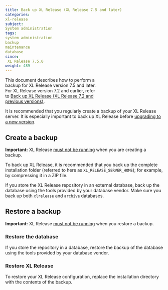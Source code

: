 ```yaml
---
title: Back up XL Release (XL Release 7.5 and later)
categories:
xl-release
subject:
System administration
tags:
system administration
backup
maintenance
database
since:
 XL Release 7.5.0
weight: 489 
---
```


<div class="alert alert-warning" style="width: 60%">
This document describes how to perform a backup for XL Release version 7.5 and later. For XL Release version 7.2 and earlier, refer to <a href="/xl-release/how-to/back-up-xl-release-jcr.html">Back up XL Release (XL Release 7.2 and previous versions)</a>.
</div>

It is recommended that you regularly create a backup of your XL Release server. It is especially important to back up XL Release before [upgrading to a new version](/xl-release/how-to/upgrade-xl-release.html).

## Create a backup

**Important:** XL Release [must not be running](/xl-release/how-to/shut-down-xl-release.html) when you are creating a backup.

To back up XL Release, it is recommended that you back up the complete installation folder (referred to here as `XL_RELEASE_SERVER_HOME`); for example, by compressing it in a ZIP file.

If you store the XL Release repository in an external database, back up the database using the tools provided by your database vendor. Make sure you back up both `xlrelease` and `archive` databases.

## Restore a backup

**Important:** XL Release [must not be running](/xl-release/how-to/shut-down-xl-release.html) when you restore a backup.

### Restore the database

If you store the repository in a database, restore the backup of the database using the tools provided by your database vendor.

### Restore XL Release

To restore your XL Release configuration, replace the installation directory with the contents of the backup.
